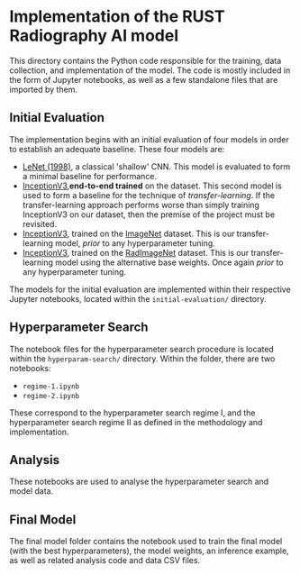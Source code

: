 # Implementation of the RUST Radiography AI model

This directory contains the Python code responsible for the training, data collection, and implementation of the model. The code is mostly included in the form of Jupyter notebooks, as well as a few standalone files that are imported by them.

## Initial Evaluation

The implementation begins with an initial evaluation of four models in order to establish an adequate baseline. These four models are:

* [LeNet (1998)](https://en.wikipedia.org/wiki/LeNet), a classical 'shallow' CNN. This model is evaluated to form a minimal baseline for performance.
* [InceptionV3](https://en.wikipedia.org/wiki/Inceptionv3),**end-to-end trained** on the dataset. This second model is used to form a baseline for the technique of *transfer-learning*. If the transfer-learning approach performs worse than simply training InceptionV3 on our dataset, then the premise of the project must be revisited.
* [InceptionV3](https://en.wikipedia.org/wiki/Inceptionv3), trained on the [ImageNet](https://en.wikipedia.org/wiki/ImageNet) dataset. This is our transfer-learning model, *prior* to any hyperparameter tuning.
* [InceptionV3](https://en.wikipedia.org/wiki/Inceptionv3), trained on the [RadImageNet](https://www.radimagenet.com/) dataset. This is our transfer-learning model using the alternative base weights. Once again *prior* to any hyperparameter tuning.

The models for the initial evaluation are implemented within their respective Jupyter notebooks, located within the `initial-evaluation/` directory.

## Hyperparameter Search

The notebook files for the hyperparameter search procedure is located within the `hyperparam-search/` directory. Within the folder, there are two notebooks:

* `regime-1.ipynb`
* `regime-2.ipynb`

These correspond to the hyperparameter search regime I, and the hyperparameter search regime II as defined in the methodology and implementation.

## Analysis

These notebooks are used to analyse the hyperparameter search and model data.

## Final Model

The final model folder contains the notebook used to train the final model (with the best hyperparameters), the model weights, an inference example, as well as related analysis code and data CSV files.